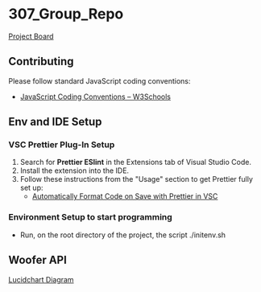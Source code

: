 # 307_Group_Repo

[Project Board](https://github.com/users/ainsleyward/projects/1)

## Contributing

Please follow standard JavaScript coding conventions:
- [JavaScript Coding Conventions – W3Schools](https://www.w3schools.com/js/js_conventions.asp)

## Env and IDE Setup 

### VSC Prettier Plug-In Setup

1. Search for **Prettier ESlint** in the Extensions tab of Visual Studio Code.
2. Install the extension into the IDE.
3. Follow these instructions from the "Usage" section to get Prettier fully set up:
   - [Automatically Format Code on Save with Prettier in VSC](https://blog.yogeshchavan.dev/automatically-format-code-on-file-save-in-visual-studio-code-using-prettier)

### Environment Setup to start programming
- Run, on the root directory of the project, the script ./initenv.sh

## Woofer API

[Lucidchart Diagram](https://lucid.app/lucidchart/e520feb5-0120-464d-a370-7f7286b0e6d3/edit?viewport_loc=88%2C-225%2C441%2C871%2C0_0&invitationId=inv_9651b60a-3364-43ad-929a-471e51b4ee7e)
